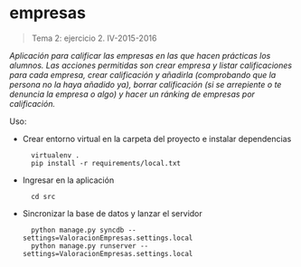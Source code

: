 # empresas
>Tema 2: ejercicio 2. IV-2015-2016

*Aplicación para calificar las empresas en las que hacen prácticas los alumnos. Las acciones permitidas son crear empresa y listar calificaciones para cada empresa, crear calificación y añadirla (comprobando que la persona no la haya añadido ya), borrar calificación (si se arrepiente o te denuncia la empresa o algo) y hacer un ránking de empresas por calificación.*

Uso:
- Crear entorno virtual en la carpeta del proyecto e instalar dependencias

        virtualenv .
        pip install -r requirements/local.txt
- Ingresar en la aplicación

        cd src
- Sincronizar la base de datos y lanzar el servidor

        python manage.py syncdb --settings=ValoracionEmpresas.settings.local
        python manage.py runserver --settings=ValoracionEmpresas.settings.local
